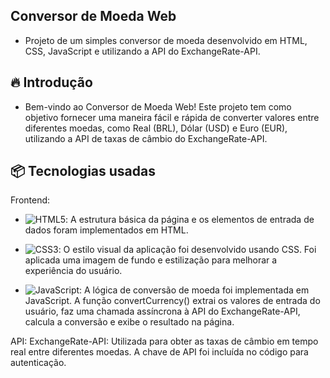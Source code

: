## Conversor de Moeda Web
* Projeto de um simples conversor de moeda desenvolvido em HTML, CSS, JavaScript e utilizando a API do ExchangeRate-API.

## 🔥 Introdução
* Bem-vindo ao Conversor de Moeda Web! Este projeto tem como objetivo fornecer uma maneira fácil e rápida de converter valores entre diferentes moedas, como Real (BRL), Dólar (USD) e Euro (EUR), utilizando a API de taxas de câmbio do ExchangeRate-API.

## 📦 Tecnologias usadas
Frontend:
* ![HTML5](https://img.shields.io/badge/html5-%23E34F26.svg?style=for-the-badge&logo=html5&logoColor=white): A estrutura básica da página e os elementos de entrada de dados foram implementados em HTML.

* ![CSS3](https://img.shields.io/badge/css3-%231572B6.svg?style=for-the-badge&logo=css3&logoColor=white): O estilo visual da aplicação foi desenvolvido usando CSS. Foi aplicada uma imagem de fundo e estilização para melhorar a experiência do usuário.

* ![JavaScript](https://img.shields.io/badge/javascript-%23323330.svg?style=for-the-badge&logo=javascript&logoColor=%23F7DF1E):  A lógica de conversão de moeda foi implementada em JavaScript. A função convertCurrency() extrai os valores de entrada do usuário, faz uma chamada assíncrona à API do ExchangeRate-API, calcula a conversão e exibe o resultado na página.

API:
ExchangeRate-API: Utilizada para obter as taxas de câmbio em tempo real entre diferentes moedas. A chave de API foi incluída no código para autenticação.  
